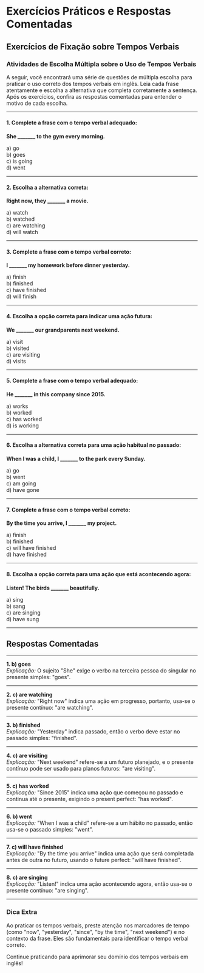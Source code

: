 
# Exercícios Práticos e Respostas Comentadas

## Exercícios de Fixação sobre Tempos Verbais

### Atividades de Escolha Múltipla sobre o Uso de Tempos Verbais

A seguir, você encontrará uma série de questões de múltipla escolha para praticar o uso correto dos tempos verbais em inglês. Leia cada frase atentamente e escolha a alternativa que completa corretamente a sentença. Após os exercícios, confira as respostas comentadas para entender o motivo de cada escolha.

---

#### 1. Complete a frase com o tempo verbal adequado:

**She _______ to the gym every morning.**

a) go  
b) goes  
c) is going  
d) went  

---

#### 2. Escolha a alternativa correta:

**Right now, they _______ a movie.**

a) watch  
b) watched  
c) are watching  
d) will watch  

---

#### 3. Complete a frase com o tempo verbal correto:

**I _______ my homework before dinner yesterday.**

a) finish  
b) finished  
c) have finished  
d) will finish  

---

#### 4. Escolha a opção correta para indicar uma ação futura:

**We _______ our grandparents next weekend.**

a) visit  
b) visited  
c) are visiting  
d) visits  

---

#### 5. Complete a frase com o tempo verbal adequado:

**He _______ in this company since 2015.**

a) works  
b) worked  
c) has worked  
d) is working  

---

#### 6. Escolha a alternativa correta para uma ação habitual no passado:

**When I was a child, I _______ to the park every Sunday.**

a) go  
b) went  
c) am going  
d) have gone  

---

#### 7. Complete a frase com o tempo verbal correto:

**By the time you arrive, I _______ my project.**

a) finish  
b) finished  
c) will have finished  
d) have finished  

---

#### 8. Escolha a opção correta para uma ação que está acontecendo agora:

**Listen! The birds _______ beautifully.**

a) sing  
b) sang  
c) are singing  
d) have sung  

---

## Respostas Comentadas

---

**1. b) goes**  
*Explicação:* O sujeito "She" exige o verbo na terceira pessoa do singular no presente simples: "goes".

---

**2. c) are watching**  
*Explicação:* "Right now" indica uma ação em progresso, portanto, usa-se o presente contínuo: "are watching".

---

**3. b) finished**  
*Explicação:* "Yesterday" indica passado, então o verbo deve estar no passado simples: "finished".

---

**4. c) are visiting**  
*Explicação:* "Next weekend" refere-se a um futuro planejado, e o presente contínuo pode ser usado para planos futuros: "are visiting".

---

**5. c) has worked**  
*Explicação:* "Since 2015" indica uma ação que começou no passado e continua até o presente, exigindo o present perfect: "has worked".

---

**6. b) went**  
*Explicação:* "When I was a child" refere-se a um hábito no passado, então usa-se o passado simples: "went".

---

**7. c) will have finished**  
*Explicação:* "By the time you arrive" indica uma ação que será completada antes de outra no futuro, usando o future perfect: "will have finished".

---

**8. c) are singing**  
*Explicação:* "Listen!" indica uma ação acontecendo agora, então usa-se o presente contínuo: "are singing".

---

### Dica Extra

Ao praticar os tempos verbais, preste atenção nos marcadores de tempo (como "now", "yesterday", "since", "by the time", "next weekend") e no contexto da frase. Eles são fundamentais para identificar o tempo verbal correto.

Continue praticando para aprimorar seu domínio dos tempos verbais em inglês!
```
